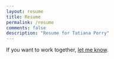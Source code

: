 ```yaml
---
layout: resume
title: Resume  
permalink: /resume
comments: false
description: "Resume for Tatiana Perry"
---
```


If you want to work together, [let me know](/contact).